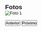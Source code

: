   <h2>Fotos</h2>
  <div class="carousel">
    <img src="![SXUG0805](https://github.com/user-attachments/assets/66e037da-d011-4e19-a163-d8c5347024dd)
" alt="Foto 1" class="slide" style="display:block;">
    <img src="imagem2.jpg" alt="Foto 2" class="slide" style="display:none;">
    <img src="imagem3.jpg" alt="Foto 3" class="slide" style="display:none;">
    <br>
    <button onclick="mudarSlide(-1)">Anterior</button>
    <button onclick="mudarSlide(1)">Próximo</button>
  </div>
<html lang="pt-BR">
  <head>
    <meta charset="UTF-8" />
    <meta name="viewport" content="width=device-width, initial-scale=1.0" />
    <title>Site com Fundo Preto</title>
    <link href="https://fonts.googleapis.com/css2?family=Poppins:wght@300;500;700&display=swap" rel="stylesheet">
    <style>
      * {
        margin: 0;
        padding: 0;
        box-sizing: border-box;
        font-family: 'Poppins', sans-serif;
      }

      body {
        background: linear-gradient(135deg, #0f2027, #203a43, #2c5364);
        color: #fff;
        line-height: 1.6;
        overflow-x: hidden;
      }

      header {
        padding: 30px;
        text-align: center;
        background-color: rgba(255, 255, 255, 0.05);
        box-shadow: 0 4px 10px rgba(0, 0, 0, 0.3);
      }

      header h1 {
        font-size: 2.5rem;
        animation: slideIn 1s ease-out;
      }

      section {
        max-width: 900px;
        margin: 40px auto;
        padding: 20px;
        background-color: rgba(255, 255, 255, 0.05);
        border-radius: 15px;
        backdrop-filter: blur(10px);
        animation: fadeIn 2s ease-in;
      }

      section h2 {
        font-size: 1.8rem;
        margin-bottom: 10px;
      }

      section p {
        font-size: 1rem;
        margin-bottom: 20px;
      }

      .buttons {
        display: flex;
        flex-direction: column;
        gap: 15px;
        margin-top: 20px;
      }

      .buttons a {
        text-decoration: none;
        color: #fff;
        background: #1abc9c;
        padding: 12px;
        text-align: center;
        border-radius: 10px;
        transition: background 0.3s ease;
        font-size: 0.85rem; /* <<< DIMINUÍDO AQUI */
      }

      .buttons a:hover {
        background: #16a085;
      }

      footer {
        text-align: center;
        margin-top: 50px;
        padding: 20px;
        font-size: 0.9rem;
        color: #aaa;
      }

      @keyframes slideIn {
        from { transform: translateY(-100px); opacity: 0; }
        to { transform: translateY(0); opacity: 1; }
      }

      @keyframes fadeIn {
        from { opacity: 0; }
        to { opacity: 1; }
      }
    </style>
  </head>
  <body>
    
    <section>
      <h2>Conectando ideias, construindo futuros.</h2>
      <p>
        Este site apresenta os projetos dos alunos de Logística da Universidade Brás Cubas (UBC), em um espaço simples, visual e fácil de navegar. A proposta é compartilhar soluções criativas, ideias práticas e mostrar como a logística faz a diferença no dia a dia.<br><br>

        E pode ficar tranquilo: não coletamos dados nem usamos rastreamento. A experiência aqui é segura, limpa e focada no que realmente importa — o conhecimento.
      </p>

      <div class="buttons">
        <a href="https://www.canva.com/design/DAGj9cOxSdM/o39bmt-oWF2PpPDNlvTjmw/edit?utm_content=DAGj9cOxSdM&utm_campaign=designshare&utm_medium=link2&utm_source=sharebutton" target="_blank">🔗 Projeto: Relações Trabalhistas 2025</a>
        <a href="https://1drv.ms/p/c/bde93b9cab5058a5/EXKphmh1l3hBtThDMfpyj9ABnC_qHzkpojPY6OSEJxHhcg?e=38ZW9Q" target="_blank">🔗 Projeto: Itinerário extensionista 2024</a>    
        <a href="https://1drv.ms/p/c/de9e79f6174a4628/Ec_EU4AHjVlLqA6oD1MwHuMBimMcpdcxXzubo7a4QNHERw?e=yzPikx" target="_blank">🔗 Projeto: Picking 2024</a>
        <a href="mailto:arthur.oliveira99@cs.brazcubas.edu.br">📧 Contato</a>
         </div>
    </section>
  

    <footer>
     @tukarth - Todos os direitos reservados. &copy; 2025
    </footer>
 


